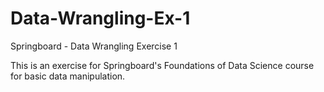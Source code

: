 # Data-Wrangling-Ex-1
Springboard - Data Wrangling Exercise 1

This is an exercise for Springboard's Foundations of Data Science course for basic data manipulation.
